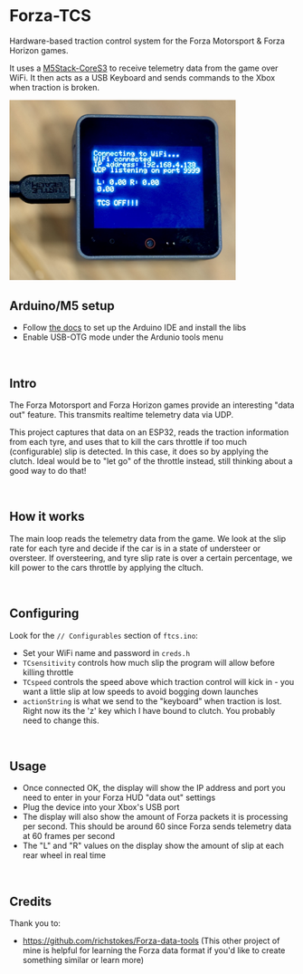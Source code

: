 # Forza-TCS
Hardware-based traction control system for the Forza Motorsport &amp; Forza Horizon games.

It uses a [M5Stack-CoreS3](https://www.amazon.com/gp/product/B0C7G5GPGC/ref=ppx_yo_dt_b_search_asin_title?ie=UTF8&psc=1) to receive telemetry data from the game over WiFi. It then acts as a USB Keyboard and sends commands to the Xbox when traction is broken.
&nbsp;

<img src="https://github.com/richstokes/Forza-TCS/blob/master/pic.jpeg?raw=true" width="400" />


## Arduino/M5 setup
- Follow [the docs](https://docs.m5stack.com/en/quick_start/cores3/arduino) to set up the Arduino IDE and install the libs
- Enable USB-OTG mode under the Ardunio tools menu

&nbsp;

## Intro
The Forza Motorsport and Forza Horizon games provide an interesting "data out" feature. This transmits realtime telemetry data via UDP.  

This project captures that data on an ESP32, reads the traction information from each tyre, and uses that to kill the cars throttle if too much (configurable) slip is detected. In this case, it does so by applying the clutch. Ideal would be to "let go" of the throttle instead, still thinking about a good way to do that!  

&nbsp;

## How it works
The main loop reads the telemetry data from the game. We look at the slip rate for each tyre and decide if the car is in a state of understeer or oversteer. If oversteering, and tyre slip rate is over a certain percentage, we kill power to the cars throttle by applying the cltuch.

&nbsp;

## Configuring
Look for the `// Configurables` section of `ftcs.ino`:  

- Set your WiFi name and password in `creds.h`
- `TCsensitivity` controls how much slip the program will allow before killing throttle
- `TCspeed` controls the speed above which traction control will kick in - you want a little slip at low speeds to avoid bogging down launches
- `actionString` is what we send to the "keyboard" when traction is lost. Right now its the 'z' key which I have bound to clutch. You probably need to change this. 

&nbsp;

## Usage
- Once connected OK, the display will show the IP address and port you need to enter in your Forza HUD "data out" settings
- Plug the device into your Xbox's USB port
- The display will also show the amount of Forza packets it is processing per second. This should be around 60 since Forza sends telemetry data at 60 frames per second
- The "L" and "R" values on the display show the amount of slip at each rear wheel in real time

&nbsp;

## Credits
Thank you to: 
- https://github.com/richstokes/Forza-data-tools (This other project of mine is helpful for learning the Forza data format if you'd like to create something similar or learn more)